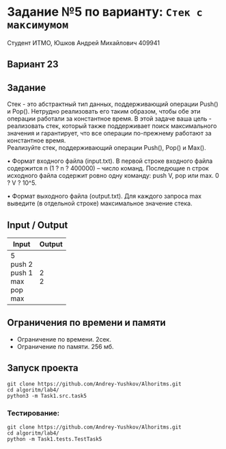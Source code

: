 # Задание №5 по варианту: `Стек с максимумом`

Студент ИТМО,  Юшков Андрей Михайлович  409941

## Вариант 23

## Задание 

Стек - это абстрактный тип данных, поддерживающий операции Push() и
Pop(). Нетрудно реализовать его таким образом, чтобы обе эти операции работали
за константное время. В этой задаче ваша цель - реализовать стек, который также
поддерживает поиск максимального значения и гарантирует, что все операции
по-прежнему работают за константное время.  
Реализуйте стек, поддерживающий операции Push(), Pop() и Max().

• Формат входного файла (input.txt). В первой строке входного файла содержится n (1 ? n ? 400000) – число команд. Последющие n строк исходного файла содержит ровно одну команду: push V, pop или max. 0 ? V ? 10^5.

• Формат выходного файла (output.txt). Для каждого запроса max выведите
(в отдельной строке) максимальное значение стека.

## Input / Output 

| Input                                           | Output  |
|-------------------------------------------------|---------|
| 5<br/>push 2<br/>push 1<br/>max<br/>pop<br/>max | 2<br/>2 |


## Ограничения по времени и памяти

- Ограничение по времени. 2сек.
- Ограничение по памяти. 256 мб.


## Запуск проекта

`git clone https://github.com/Andrey-Yushkov/Alhoritms.git`   
`cd algoritm/lab4/`  
`python3 -m Task1.src.task5`   
   
### Тестирование:   
   
`git clone https://github.com/Andrey-Yushkov/Alhoritms.git`   
`cd algoritm/lab4/`  
`python -m Task1.tests.TestTask5`  
